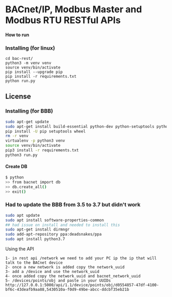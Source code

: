 # BACnet/IP, Modbus Master and Modbus RTU RESTful APIs

#### How to run

### Installing (for linux)

```
cd bac-rest/
python3 -m venv venv
source venv/bin/activate
pip install --upgrade pip
pip install -r requirements.txt
python run.py
```

## License

### Installing (for BBB)

```bash
sudo apt-get update
sudo apt-get install build-essential python-dev python-setuptools python-pip python-smbus python3-pip virtualenv -y
pip install -U pip setuptools wheel
rm -r venv
virtualenv -p python3 venv
source venv/bin/activate
pip3 install -r requirements.txt
python3 run.py
```

#### Create DB

```bash
$ python
>> from bacnet import db
>> db.create_all()
>> exit()
```

### Had to update the BBB from 3.5 to 3.7 but didn't work

```bash
sudo apt update
sudo apt install software-properties-common
## had issue on install and needed to install this
sudo apt-get install dirmngr
sudo add-apt-repository ppa:deadsnakes/ppa
sudo apt install python3.7
```

Using the API

```
1- in rest api /network we need to add your PC ip the ip that will talk to the BACnet device
2- once a new network is added copy the network_uuid
3- add a /device and use the network_uuid
4- once added copy the network_uuid and bacnet_network_uuid
5- /devices/points/obj and paste in your UUIDs   http://127.0.0.1:5000/api/1.1/device/points/obj/d0554857-47df-4100-bf6c-43deafb9aa88,5430510a-f0d9-49be-abcc-ddcbf35eb21b
```

